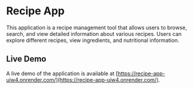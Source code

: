 # Recipe App

This application is a recipe management tool that allows users to browse, search, and view detailed information about various recipes. Users can explore different recipes, view ingredients, and nutritional information.

## Live Demo

A live demo of the application is available at [https://recipe-app-uiw4.onrender.com/](https://recipe-app-uiw4.onrender.com/).